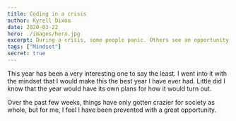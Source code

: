```yaml
---
title: Coding in a crisis
author: Kyrell Dixon
date: 2020-03-22
hero: ./images/hero.jpg
excerpt: During a crisis, some people panic. Others see an opportunity.
tags: ["Mindset"]
secret: true
---
```


This year has been a very interesting one to say the least. I went into it with the mindset that I would make this the best year I have ever had. Little did I know that the year would have its own plans for how it would turn out.

Over the past few weeks, things have only gotten crazier for society as whole, but for me, I feel I have been prevented with a great opportunity.
